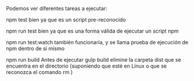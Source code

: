Podemos ver diferentes tareas a ejecutar:

npm test bien ya que es un script pre-reconocido

npm run test bien ya que es una forma válida de ejecutar un script npm

npm run test:watch también funcionaría, y se llama prueba de ejecución de npm dentro de sí mismo

npm run build Antes de ejecutar gulp build elimine la carpeta dist que se encuentra en el directorio (suponiendo que esté en Linux o que se reconozca el comando rm )